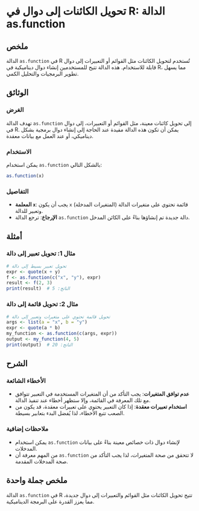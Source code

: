 <!--
Meta Description: # تحويل الكائنات إلى دوال في R: الدالة as.function ## ملخص الدالة `as.function` في R تُستخدم لتحويل الكائنات مثل القوائم أو التعبيرات إلى دوال قابلة ل...
Meta Keywords: function, إلى, الدالة, تحويل, دوال
-->

# تحويل الكائنات إلى دوال في R: الدالة as.function

## ملخص
الدالة `as.function` في R تُستخدم لتحويل الكائنات مثل القوائم أو التعبيرات إلى دوال قابلة للاستخدام. هذه الدالة تتيح للمستخدمين إنشاء دوال ديناميكية في R، مما يسهل تطوير البرمجيات والتحليل الكمي.

## الوثائق
### الغرض
تهدف الدالة `as.function` إلى تحويل كائنات معينة، مثل القوائم أو التعبيرات، إلى دوال في R. يمكن أن تكون هذه الدالة مفيدة عند الحاجة إلى إنشاء دوال برمجية بشكل ديناميكي، أو عند العمل مع بيانات معقدة.

### الاستخدام
يمكن استخدام `as.function` بالشكل التالي:

```R
as.function(x)
```

### التفاصيل
- **المعلمة `x`**: يجب أن يكون `x` قائمة تحتوي على متغيرات الدالة (المتغيرات المدخلة) وتعبير للدالة.
- **الإرجاع**: ترجع الدالة `as.function` دالة جديدة تم إنشاؤها بناءً على الكائن المدخل.

## أمثلة
### مثال 1: تحويل تعبير إلى دالة
```R
# تحويل تعبير بسيط إلى دالة
expr <- quote(x + y)
f <- as.function(c("x", "y"), expr)
result <- f(2, 3)
print(result)  # الناتج: 5
```

### مثال 2: تحويل قائمة إلى دالة
```R
# تحويل قائمة تحتوي على متغيرات وتعبير إلى دالة
args <- list(a = "x", b = "y")
expr <- quote(a * b)
my_function <- as.function(c(args, expr))
output <- my_function(4, 5)
print(output)  # الناتج: 20
```

## الشرح
### الأخطاء الشائعة
- **عدم توافق المتغيرات**: يجب التأكد من أن المتغيرات المستخدمة في التعبير تتوافق مع تلك المعرفة في القائمة، وإلا ستظهر أخطاء عند تنفيذ الدالة.
- **استخدام تعبيرات معقدة**: إذا كان التعبير يحتوي على تعبيرات معقدة، قد يكون من الصعب تتبع الأخطاء، لذا يُفضل البدء بتعابير بسيطة.

### ملاحظات إضافية
- يمكن استخدام `as.function` لإنشاء دوال ذات خصائص معينة بناءً على بيانات المدخلات.
- من المهم معرفة أن `as.function` لا تتحقق من صحة المتغيرات، لذا يجب التأكد من صحة المدخلات المقدمة.

## ملخص جملة واحدة
الدالة `as.function` في R تتيح تحويل الكائنات مثل القوائم والتعبيرات إلى دوال جديدة، مما يعزز القدرة على البرمجة الديناميكية.